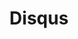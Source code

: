 ---
title: "Disqus"
website: "https://disqus.com/"
description: "Global comment system that improves discussion on websites and connects conversations across the web."
draft: true
tool: ["Feedback"]
---